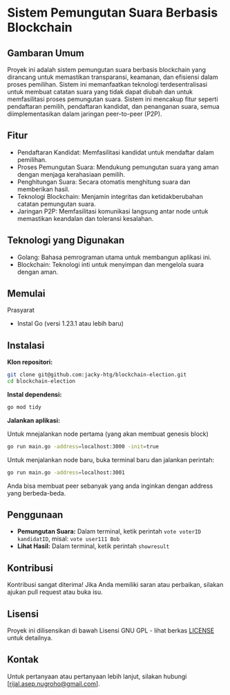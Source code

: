 # Sistem Pemungutan Suara Berbasis Blockchain

## Gambaran Umum
Proyek ini adalah sistem pemungutan suara berbasis blockchain yang dirancang untuk memastikan transparansi, keamanan, dan efisiensi dalam proses pemilihan. Sistem ini memanfaatkan teknologi terdesentralisasi untuk membuat catatan suara yang tidak dapat diubah dan untuk memfasilitasi proses pemungutan suara. Sistem ini mencakup fitur seperti pendaftaran pemilih, pendaftaran kandidat, dan penanganan suara, semua diimplementasikan dalam jaringan peer-to-peer (P2P).

## Fitur
- Pendaftaran Kandidat: Memfasilitasi kandidat untuk mendaftar dalam pemilihan.
- Proses Pemungutan Suara: Mendukung pemungutan suara yang aman dengan menjaga kerahasiaan pemilih.
- Penghitungan Suara: Secara otomatis menghitung suara dan memberikan hasil.
- Teknologi Blockchain: Menjamin integritas dan ketidakberubahan catatan pemungutan suara.
- Jaringan P2P: Memfasilitasi komunikasi langsung antar node untuk memastikan keandalan dan toleransi kesalahan.

## Teknologi yang Digunakan
- Golang: Bahasa pemrograman utama untuk membangun aplikasi ini.
- Blockchain: Teknologi inti untuk menyimpan dan mengelola suara dengan aman.

## Memulai
Prasyarat
- Instal Go (versi 1.23.1 atau lebih baru)

## Instalasi

**Klon repositori:**

```bash
git clone git@github.com:jacky-htg/blockchain-election.git
cd blockchain-election
```

**Instal dependensi:**

```bash
go mod tidy
```

**Jalankan aplikasi:**

Untuk mnejalankan node pertama (yang akan membuat genesis block)
```bash
go run main.go -address=localhost:3000 -init=true  
```

Untuk menjalankan node baru, buka terminal baru dan jalankan perintah:
```bash
go run main.go -address=localhost:3001
```

Anda bisa membuat peer sebanyak yang anda inginkan dengan address yang berbeda-beda.


## Penggunaan

- **Pemungutan Suara:** Dalam terminal, ketik perintah `vote voterID kandidatID`, misal: `vote user111 Bob`
- **Lihat Hasil:** Dalam terminal, ketik perintah `showresult`


## Kontribusi
Kontribusi sangat diterima! Jika Anda memiliki saran atau perbaikan, silakan ajukan pull request atau buka isu.

## Lisensi
Proyek ini dilisensikan di bawah Lisensi GNU GPL - lihat berkas [LICENSE](./LICENSE) untuk detailnya.

## Kontak
Untuk pertanyaan atau pertanyaan lebih lanjut, silakan hubungi [rijal.asep.nugroho@gmail.com].
